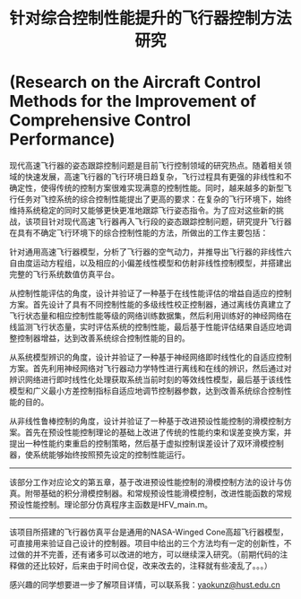# <center>针对综合控制性能提升的飞行器控制方法研究

# (**Research on the Aircraft Control Methods for the Improvement of Comprehensive Control Performance**)<center>  

现代高速飞行器的姿态跟踪控制问题是目前飞行控制领域的研究热点。随着相关领域的快速发展，高速飞行器的飞行环境日趋复杂，飞行过程具有更强的非线性和不确定性，使得传统的控制方案很难实现满意的控制性能。同时，越来越多的新型飞行任务对飞控系统的综合控制性能提出了更高的要求：在复杂的飞行环境下，始终维持系统稳定的同时又能够更快更准地跟踪飞行姿态指令。为了应对这些新的挑战，该项目针对现代高速飞行器再入飞行段的姿态跟踪控制问题，研究提升飞行器在具有不确定飞行环境下的综合控制性能的方法，所做出的工作主要包括：

针对通用高速飞行器模型，分析了飞行器的空气动力，并推导出飞行器的非线性六自由度运动方程组，以及相应的小偏差线性模型和仿射非线性控制模型，并搭建出完整的飞行系统数值仿真平台。

从控制性能评估的角度，设计并验证了一种基于在线性能评估的增益自适应的控制方案。首先设计了具有不同控制性能的多级线性校正控制器，通过离线仿真建立了飞行状态量和相应控制性能等级的网络训练数据集，然后利用训练好的神经网络在线监测飞行状态量，实时评估系统的控制性能，最后基于性能评估结果自适应地调整控制器增益，达到改善系统综合控制性能的目的。

从系统模型辨识的角度，设计并验证了一种基于神经网络即时线性化的自适应控制方案。首先利用神经网络对飞行器动力学特性进行离线和在线的辨识，然后通过对辨识网络进行即时线性化处理获取系统当前时刻的等效线性模型，最后基于该线性模型和广义最小方差控制指标自适应地调节控制器参数，达到改善系统综合控制性能的目的。

从非线性鲁棒控制的角度，设计并验证了一种基于改进预设性能控制的滑模控制方案。首先在预设性能控制理论的基础上改进了传统的性能约束和误差变换方案，并提出一种性能约束重启的控制策略，然后基于虚拟控制误差设计了双环滑模控制器，使系统能够始终按照预先设定的控制性能运行。

* ***

 该部分工作对应论文的第五章，基于改进预设性能控制的滑模控制方法的设计与仿真。附带基础的积分滑模控制器。和常规预设性能滑模控制，改进性能函数的常规预设性能控制。理论部分仿真程序主函数是HFV_main.m。

***

  该项目所搭建的飞行器仿真平台是通用的NASA-Winged Cone高超飞行器模型，可直接用来验证自己设计的控制器。项目中给出的三个方法均有一定的创新性，不过做的并不完善，还有诸多可以改进的地方，可以继续深入研究。（前期代码的注释做的还比较好，后来由于时间仓促，改来改去的，注释就有些凌乱了。。。）

  感兴趣的同学想要进一步了解项目详情，可以联系我：yaokunz@hust.edu.cn
